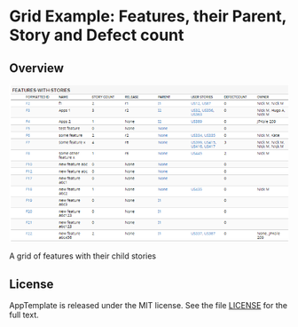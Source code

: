Grid Example: Features, their Parent, Story and Defect count
=========================

## Overview
![](gridPic.png)


A grid of features with their child stories

## License

AppTemplate is released under the MIT license.  See the file [LICENSE](https://raw.github.com/RallyApps/AppTemplate/master/LICENSE) for the full text.
